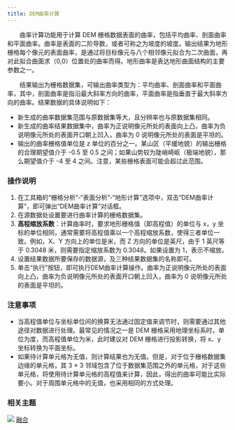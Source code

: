 ```yaml
---
title: DEM曲率计算
---
```


　　曲率计算功能用于计算 DEM 栅格数据表面的曲率，包括平均曲率、剖面曲率和平面曲率。曲率是表面的二阶导数，或者可称之为坡度的坡度。输出结果为地形栅格每个像元的表面曲率，是通过将目标像元与八个相邻像元拟合为二次曲面，再对此拟合曲面求（0,0）位置处的曲率而得。地形曲率是表达地形曲面结构的主要参数之一。

　　结果输出为栅格数据集，可输出曲率类型为：平均曲率、剖面曲率和平面曲率，其中，剖面曲率是指沿最大斜率方向的曲率，平面曲率是指垂直于最大斜率方向的曲率。结果数据的具体说明如下：

   - 新生成的曲率数据集范围与原数据集等大，且分辨率也与原数据集相同。 
   - 新生成的曲率结果数据集中，曲率为正说明像元所处的表面向上凸，曲率为负说明像元所处的表面开口朝上凹入，曲率为 0 说明像元所处的表面是平坦的。 
   - 输出的曲率栅格值单位是 z 单位的百分之一。某山区（平缓地貌）的输出栅格的合理期望值介于 -0.5 至 0.5 之间；如果山势较为陡峭崎岖（极端地貌），那么期望值介于 -4 至 4 之间。注意，某些栅格表面可能会超过此范围。 

### 操作说明


 1. 在工具箱的“栅格分析”-“表面分析”-“地形计算”选项中，双击“DEM曲率计算”，即可弹出“DEM曲率计算”对话框。
 2. 在源数据处设置要进行曲率计算的栅格数据集。
 3. **高程缩放系数**：计算曲率时，要求地形栅格值（即高程值）的单位与 x，y 坐标的单位相同，通常需要将高程值乘以一个高程缩放系数，使得三者单位一致。例如，X、Y 方向上的单位是米，而 Z 方向的单位是英尺，由于 1 英尺等于 0.3048 米，则需要指定缩放系数为 0.3048。如果设置为 1，表示不缩放。
 4. 设置结果数据所要保存的数据源，及三种结果数据集的名称即可。
 5. 单击“执行”按钮，即可执行DEM曲率计算操作。曲率为正说明像元所处的表面向上凸，曲率为负说明像元所处的表面开口朝上凹入，曲率为 0 说明像元所处的表面是平坦的。

### 注意事项

  - 当高程值单位与坐标单位间的换算无法通过固定值来调节时，则需要通过其他途径对数据进行处理。最常见的情况之一是 DEM 栅格采用地理坐标系时，单位为度，而高程值单位为米，此时建议对 DEM 栅格进行投影转换，将 x、y 坐标转换为平面坐标。 
  - 如果待计算单元格为无值，则计算结果也为无值。但是，对于位于栅格数据集边缘的单元格，其 3 × 3 邻域包含了位于数据集范围之外的单元格，对于这些单元格，将使用待计算单元格的高程值来计算，因此，得出的曲率可能比实际要小。对于周围单元格中的无值，也采用相同的方式处理。 
 

### 相关主题

![](img/smalltitle.png) [融合](Datafuse.html)



